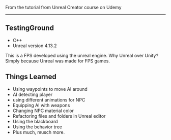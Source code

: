 From the tutorial from Unreal Creator course on Udemy

---

## TestingGround
* C++
* Unreal version 4.13.2

This is a FPS developed using the unreal engine. Why Unreal over Unity? Simply because Unreal was made for FPS games. 

## Things Learned
* Using waypoints to move AI around 
* AI detecting player
* using different animations for NPC
* Equipping AI with weapons
* Changing NPC material color
* Refactoring files and folders in Unreal editor
* Using the blackboard
* Using the behavior tree
* Plus much, musch more. 

